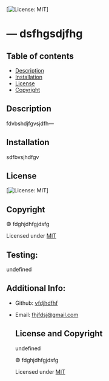 
   [![License: MIT](https://img.shields.io/badge/License-MIT-yellow.svg)]
   # &mdash; dsfhgsdjfhg

## Table of contents
- [Description](#Descrition)
- [Installation](#Installation)
- [License](#License)
- [Copyright](#Copyright)

## Description
fdvbshdjfgvsjdfh&mdash;



## Installation
sdfbvsjhdfgv

## License

[![License: MIT](https://img.shields.io/badge/License-MIT-yellow.svg)]

## Copyright

&copy; fdghjdhfgjdsfg

Licensed under [MIT](./license)

## Testing:
undefined

  ## Additional Info:
  - Github: [vfdjhdfhf](https://github.com/vfdjhdfhf)
  - Email: fhjfdsj@gmail.com 



     ## License and Copyright
    
    undefined
    
    
    &copy; fdghjdhfgjdsfg
    
    
    Licensed under [MIT](./license)